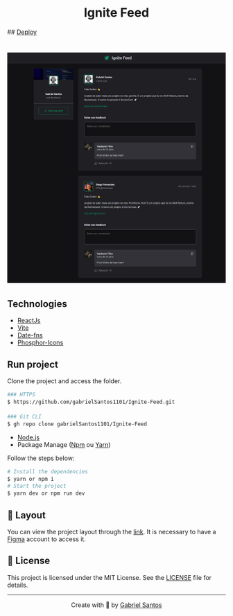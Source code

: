 <h1 align="center"> Ignite Feed </h1>
## <a href="https://ignite-feed-gilt.vercel.app/">Deploy</a>

<h1 align="center" >
  <img alt="ignite-feed" title="feed" src=".github/preview.png" />
</h1>

## Technologies

- [ReactJs](https://reactjs.org)
- [Vite](https://lottiefiles.com/)
- [Date-fns](https://date-fns.org/)
- [Phosphor-Icons](https://phosphoricons.com/)


## Run project

Clone the project and access the folder.

```bash
### HTTPS
$ https://github.com/gabrielSantos1101/Ignite-Feed.git

### Git CLI
$ gh repo clone gabrielSantos1101/Ignite-Feed
```

- [Node.js](https://nodejs.org/en/)
- Package Manage ([Npm](https://www.npmjs.com/) ou [Yarn](https://yarnpkg.com/))

Follow the steps below:

```bash
# Install the dependencies
$ yarn or npm i
# Start the project
$ yarn dev or npm run dev
```


## 🔖 Layout

You can view the project layout through the [link](https://www.figma.com/file/9MvX8txcUCkhY4j7SV6BMH/Ignite-Feed-(Community)). It is necessary to have a [Figma](https://figma.com) account to access it.


## 📝 License

This project is licensed under the MIT License. See the [LICENSE](LICENSE.md) file for details.

---

<p align="center">Create with 💜 by <a href="https://github.com/gabrielsantos1101">Gabriel Santos</a></p>